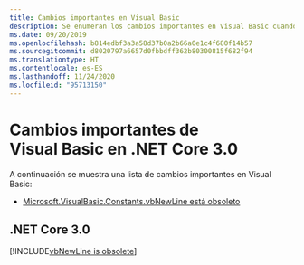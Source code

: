```yaml
---
title: Cambios importantes en Visual Basic
description: Se enumeran los cambios importantes en Visual Basic cuando se usa con .NET Core 3.0.
ms.date: 09/20/2019
ms.openlocfilehash: b814edbf3a3a58d37b0a2b66a0e1c4f680f14b57
ms.sourcegitcommit: d8020797a6657d0fbbdff362b80300815f682f94
ms.translationtype: HT
ms.contentlocale: es-ES
ms.lasthandoff: 11/24/2020
ms.locfileid: "95713150"
---
```

# <a name="visual-basic-breaking-changes-in-net-core-30"></a>Cambios importantes de Visual Basic en .NET Core 3.0

A continuación se muestra una lista de cambios importantes en Visual Basic:

- [Microsoft.VisualBasic.Constants.vbNewLine está obsoleto](#microsoftvisualbasicconstantsvbnewline-is-obsolete)

## <a name="net-core-30"></a>.NET Core 3.0

[!INCLUDE[vbNewLine is obsolete](~/includes/core-changes/visualbasic/3.0/vbnewline-is-obsolete.md)]

